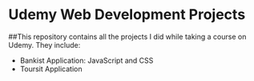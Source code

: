 # Udemy Web Development Projects


##This repository contains all the projects I did while taking a course on Udemy. They include:

- Bankist Application: JavaScript and CSS
- Toursit Application
